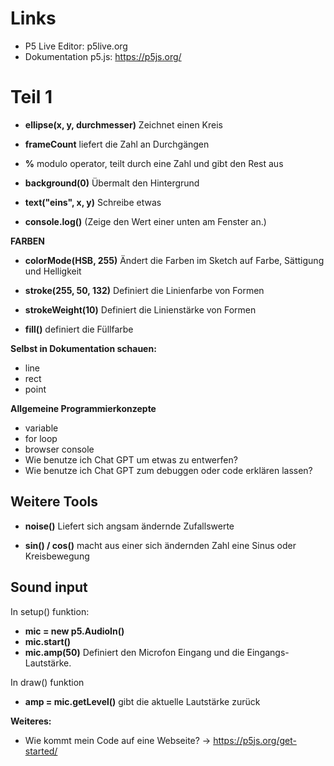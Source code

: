 # Links

- P5 Live Editor: p5live.org
- Dokumentation p5.js: https://p5js.org/

# Teil 1
- **ellipse(x, y, durchmesser)**
  Zeichnet einen Kreis
  
- **frameCount**
  liefert die Zahl an Durchgängen
  
- **%**
  modulo operator, teilt durch eine Zahl und gibt den Rest aus
  
- **background(0)**
  Übermalt den Hintergrund
  
- **text("eins", x, y)**
  Schreibe etwas
- **console.log()** (Zeige den Wert einer unten am Fenster an.)

**FARBEN**
- **colorMode(HSB, 255)**
  Ändert die Farben im Sketch auf Farbe, Sättigung und Helligkeit
  
- **stroke(255, 50, 132)**
  Definiert die Linienfarbe von Formen
  
- **strokeWeight(10)**
  Definiert die Linienstärke von Formen
  
- **fill()**
  definiert die Füllfarbe

**Selbst in Dokumentation schauen:**
- line
- rect
- point

**Allgemeine Programmierkonzepte**
- variable
- for loop
- browser console
- Wie benutze ich Chat GPT um etwas zu entwerfen?
- Wie benutze ich Chat GPT zum debuggen oder code erklären lassen?

## Weitere Tools
- **noise()**
  Liefert sich angsam ändernde Zufallswerte
 
- **sin() / cos()**
  macht aus einer sich ändernden Zahl eine Sinus oder Kreisbewegung

## Sound input
In setup() funktion:
- **mic = new p5.AudioIn()**
- **mic.start()**
- **mic.amp(50)**
  Definiert den Microfon Eingang und die Eingangs-Lautstärke.

In draw() funktion
- **amp = mic.getLevel()**
  gibt die aktuelle Lautstärke zurück

**Weiteres:**
- Wie kommt mein Code auf eine Webseite? -> https://p5js.org/get-started/
